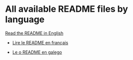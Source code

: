 # All available README files by language

[Read the README in English](README.md)


* [Lire le README en français](README_fr.md)

* [Le o README en galego](README_gl.md)


